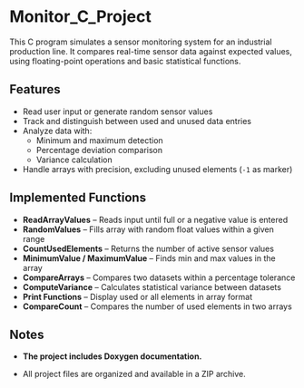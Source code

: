 # Monitor_C_Project
This C program simulates a sensor monitoring system for an industrial production line. It compares real-time sensor data against expected values, using floating-point operations and basic statistical functions.

##  Features
- Read user input or generate random sensor values
- Track and distinguish between used and unused data entries
- Analyze data with:
  - Minimum and maximum detection
  - Percentage deviation comparison
  - Variance calculation
- Handle arrays with precision, excluding unused elements (`-1` as marker)

##  Implemented Functions
- **ReadArrayValues** – Reads input until full or a negative value is entered  
- **RandomValues** – Fills array with random float values within a given range  
- **CountUsedElements** – Returns the number of active sensor values  
- **MinimumValue / MaximumValue** – Finds min and max values in the array  
- **CompareArrays** – Compares two datasets within a percentage tolerance  
- **ComputeVariance** – Calculates statistical variance between datasets  
- **Print Functions** – Display used or all elements in array format  
- **CompareCount** – Compares the number of used elements in two arrays

## Notes

- **The project includes Doxygen documentation.**

- All project files are organized and available in a ZIP archive.
